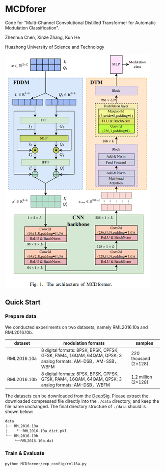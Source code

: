 # MCDforer
Code for "Multi-Channel Convolutional Distilled Transformer
for Automatic Modulation Classification".

Zhenhua Chen, Xinze Zhang, Kun He

Huazhong University of Science and Technology

![](./assets/MCDformer.png)

## Quick Start

### Prepare data

We conducted experiments on two datasets, namely RML2016.10a and RML2016.10b.

| dataset     | modulation formats                                           | samples              |
| ----------- | ------------------------------------------------------------ | -------------------- |
| RML2016.10a | 8 digital formats: 8PSK, BPSK, CPFSK, GFSK, PAM4, 16QAM, 64QAM, QPSK; 3 analog formats: AM-DSB，AM-SSB，WBFM | 220 thousand (2×128) |
| RML2016.10b | 8 digital formats: 8PSK, BPSK, CPFSK, GFSK, PAM4, 16QAM, 64QAM, QPSK; 3 analog formats: AM-DSB，WBFM | 1.2 million (2×128)  |

The datasets can be downloaded from the [DeepSig](https://www.deepsig.ai/). Please extract the downloaded compressed file directly into the `./data` directory, and keep the file name unchanged. The final directory structure of `./data` should is shown below:

```
data
├── RML2016.10a
|    └──RML2016.10a_dict.pkl
└── RML2016.10b
    └──RML2016.10b.dat
```

### Train & Evaluate
```
python MCDformer/exp_config/rml16a.py
```
